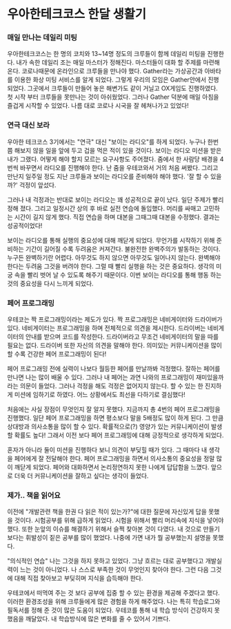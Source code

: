 # 우아한테크코스 한달 생활기

### 매일 만나는 데일리 미팅

우아한테크코스는 한 명의 코치와 13~14명 정도의 크루들이 함께 데일리 미팅을 진행한다. 내가 속한 데일리 조는 매일 마스터가 정해진다. 마스터들이 대화 할 주제를 마련해 온다. 코로나때문에 온라인으로 크루들을 만나야 했다. Gather라는 가상공간과 아바타를 이용한 화상 미팅 서비스를 알게 되었다. 그렇게 우리의 모임은 Gather안에서 진행 되었다. 그곳에서 크루들이 만들어 놓은 해변가도 같이 거닐고 OX게임도 진행하였다. 첫 시작 부터 크루들을 못만나는 것이 아쉬웠었다. 그러나 Gather 덕분에 매일 아침을 즐겁게 시작할 수 있었다. 나름 대로 코로나 시국을 잘 헤쳐나가고 있었다!



### 연극 대신 보라

우아한 테크코스 3기에서는 "연극" 대신 "보이는 라디오"를 하게 되었다. 누구나 한번 쯤 해보지 않을 일을 앞에 두고 겁을 먹은 적이 있을 것이다. 보이는 라디오 미션을 받은 내가 그랬다. 어떻게 해야 할지 모르는 요구사항도 주어졌다. 줌에서 한 사람당 배경을 4번씩 바꾸면서 라디오를 진행해야 한다. 난 줌을 우테코와서 거의 처음 써봤다. 그리고 만난지 일주일 정도 지난 크루들과 보이는 라디오를 준비해야 해야 했다.  '잘 할 수 있을까?' 걱정이 앞섰다. 

그러나 내 걱정과는 반대로 보이는 라디오는 꽤 성공적으로 끝이 났다. 일단 주제가 빨리 정해 졌다. 그리고 일정시간 상의 후 바로 실전 연습에 돌입했다. 머리를 싸매고 고민하는 시간이 길지 않게 했다. 직접 연습을 하며 대본을 그때그때 대본을 수정했다. 결과는 성공적이었다!

보이는 라디오를 통해 실행의 중요성에 대해 깨닫게 되었다. 무언가를 시작하기 위해 준비하는 기간이 길어질 수록 두려움은 커져간다. 불완전한 완벽주의가 발동하는 것이다. 누구든 완벽하기란 어렵다. 아무것도 하지 않으면 아무것도 일어나지 않는다. 완벽해야 한다는 두려움 그것을 버려야 한다. 그럴 때 빨리 실행을 하는 것은 중요하다. 생각의 미궁 속을 빨리 벗어 날 수 있도록 해주기 때문이다. 이번 보이는 라디오를 통해 행동 하는 것의 중요성을 다시 느끼게 되었다.



### 페어 프로그래밍

우테코는 짝 프로그래밍이라는 제도가 있다. 짝 프로그래밍은 네비게이터와 드라이버가 있다. 네비게이터는 프로그래밍을 하며 전체적으로 의견을 제시한다. 드라이버는 네비게이터의 안내를 받으며 코드를 작성한다. 드라이버라고 무조건 네비게이터의 말을 따를 필요는 없다. 드라이버 또한 자신의 의견을 말해야 한다. 의미있는 커뮤니케이션을 많이 할 수록 건강한 페어 프로그래밍이 된다!

페어 프로그래밍 전에 실력이 나보다 월등한 페어를 만날까봐 걱정했다. 잘하는 페어를 만나면 나는 많이 배울 수 있다. 그러나 내 페어는 과연 나와의 프로그래밍이 재미있을까 라는 의문이 들었다. 그러나 걱정을 해도 걱정은 없어지지 않는다. 할 수 있는 한 진지하게 미션에 임하기로 하였다. 어느 상황에서도 최선을 다하기로 결심했다!

처음에는 사실 장점이 무엇인지 잘 알지 못했다. 지금까지 총 4번의 페어 프로그래밍을 진행했다. 일단 페어 프로그래밍을 하면 평소보다 말을 5배정도 많이 하게 된다. 그 만큼 상대방과 의사소통을 많이 할 수 있다. 확률적으로(?) 영양가 있는 커뮤니케이션이 발생할 확률도 높다! 그래서 이전 보다 페어 프로그래밍에 대해 긍정적으로 생각하게 되었다. 

혼자가 아니라 둘이 미션을 진행하다 보니 의견이 부딪힐 때가 있다. 그 때마다 내 생각을 페어에게 잘 전달해야 한다. 페어 프로그래밍을 하면서 의사소통의 중요성을 정말 많이 깨닫게 되었다. 페어와 대화하면서 논리정연하지 못한 나에게 답답함을 느꼈다. 앞으로 더욱 더 커뮤니케이션을 잘하고 싶다는 생각이 들었다.

### 제가.. 책을 읽어요

이전에 "개발관련 책을 한권 다 읽은 적이 있는가?"에 대한 질문에 자신있게 답을 못했을 것이다. 시험공부를 위해 급하게 읽었다. 시험을 위해서 빨리 머리속에 지식을 넣어야 했다.  또한 눈앞의 이슈를 해결하기 위해서 슬쩍 찾아본 것이 다였다. 내 것으로 만들기 보다는 휘발성이 짙은 공부를 많이 했었다. 나중에 가면 내가 뭘 공부했는지 설명을 못했다.

"의식적인 연습" 나는 그것을 하지 못하고 있었다. 그냥 흐르는 대로 공부했다고 개발실력이 느는 것이 아니었다. 나 스스로 부족한 것이 무엇인지 찾아야 한다. 그런 다음 그것에 대해 직접 찾아보고 부딪히며 지식을 습득해야 한다.

우테코에서 떠먹여 주는 것 보다 공부에 집중 할 수 있는 환경을 제공해 주겠다고 했다. 이러한 환경조성을 위해 크루들에게 많은 경험을 하게 해주었다. 나는 특히 학습로그와 필독서를 정해 준 것이 많은 도움이 되었다. 우테코를 통해 내 학습 방식이 건강하지 못했음을 깨달았다. 내 학습방식에 많은 변화를 줄 수 있어서 기쁘다. 

 